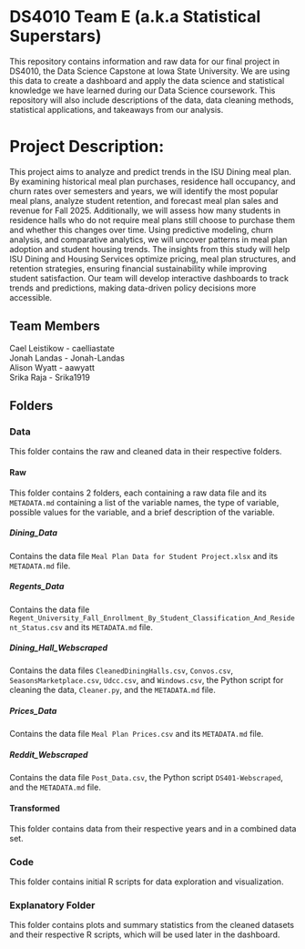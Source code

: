 # DS4010 Team E (a.k.a Statistical Superstars)

This repository contains information and raw data for our final project in DS4010, the Data Science Capstone at Iowa State University. We are using this data to create a dashboard and apply the data science and statistical knowledge we have learned during our Data Science coursework. This repository will also include descriptions of the data, data cleaning methods, statistical applications, and takeaways from our analysis. 

# Project Description:
This project aims to analyze and predict trends in the ISU Dining meal plan. By examining historical meal plan purchases, residence hall occupancy, and churn rates over semesters and years, we will identify the most popular meal plans, analyze student retention, and forecast meal plan sales and revenue for Fall 2025. Additionally, we will assess how many students in residence halls who do not require meal plans still choose to purchase them and whether this changes over time. Using predictive modeling, churn analysis, and comparative analytics, we will uncover patterns in meal plan adoption and student housing trends. The insights from this study will help ISU Dining and Housing Services optimize pricing, meal plan structures, and retention strategies, ensuring financial sustainability while improving student satisfaction. Our team will develop interactive dashboards to track trends and predictions, making data-driven policy decisions more accessible.

## Team Members

Cael Leistikow - caelliastate  
Jonah Landas - Jonah-Landas  
Alison Wyatt - aawyatt  
Srika Raja - Srika1919  

## Folders
### Data
This folder contains the raw and cleaned data in their respective folders. 
#### Raw
This folder contains 2 folders, each containing a raw data file and its `METADATA.md` containing a list of the variable names, the type of variable, possible
values for the variable, and a brief description of the variable.
##### Dining_Data
Contains the data file `Meal Plan Data for Student Project.xlsx` and its `METADATA.md` file. 
##### Regents_Data
Contains the data file `Regent_University_Fall_Enrollment_By_Student_Classification_And_Resident_Status.csv` and its `METADATA.md` file.
##### Dining_Hall_Webscraped
Contains the data files `CleanedDiningHalls.csv`, `Convos.csv`, `SeasonsMarketplace.csv`, `Udcc.csv`, and `Windows.csv`, the Python script for cleaning the data, `Cleaner.py`, and the `METADATA.md` file.
##### Prices_Data
Contains the data file `Meal Plan Prices.csv` and its `METADATA.md` file.
##### Reddit_Webscraped
Contains the data file `Post_Data.csv`, the Python script `DS401-Webscraped`, and the `METADATA.md` file. 
#### Transformed
This folder contains data from their respective years and in a combined data set.

### Code
This folder contains initial R scripts for data exploration and visualization. 

### Explanatory Folder
This folder contains plots and summary statistics from the cleaned datasets and their respective R scripts, which will be used later in the dashboard.
